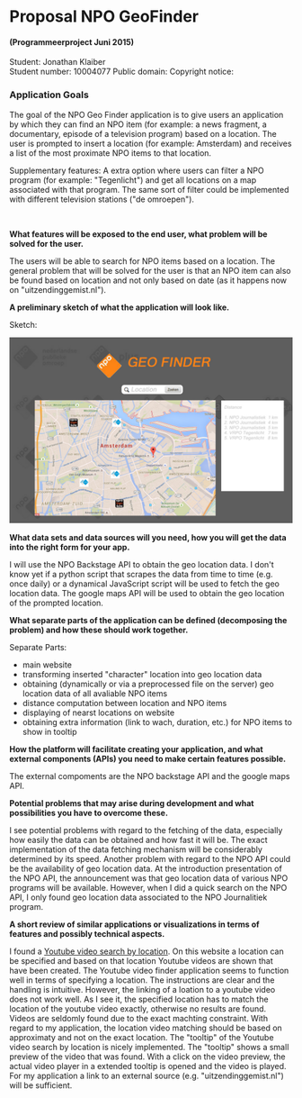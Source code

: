 # Proposal NPO GeoFinder 
#### (Programmeerproject Juni 2015)

Student: Jonathan Klaiber <br>
Student number: 10004077
Public domain: 
Copyright notice: 

### Application Goals

The goal of the NPO Geo Finder application is to give users an application by which they can find an NPO item (for example: a news fragment, a documentary, episode of a television program) based on a location. The user is prompted to insert a location (for example: Amsterdam) and receives a list of the most proximate NPO items to that location.

Supplementary features: A extra option where users can filter a NPO program (for example: "Tegenlicht") and get all locations on a map associated with that program. The same sort of filter could be implemented with different television stations ("de omroepen").

<br>

**What features will be exposed to the end user, what problem will be solved for the user.**

The users will be able to search for NPO items based on a location. The general problem that will be solved for the user is that an NPO item can also be found based on location and not only based on date (as it happens now on "uitzendinggemist.nl").


**A preliminary sketch of what the application will look like.**

Sketch:

![Alt text](https://github.com/johnlocker/NPOGeoFinder/blob/master/docs/sketch.jpg)

**What data sets and data sources will you need, how you will get the data into the right form for your app.**

I will use the NPO Backstage API to obtain the geo location data. I don't know yet if a python script that scrapes the data from time to time (e.g. once daily) or a dynamical JavaScript script will be used to fetch the geo location data. The google maps API will be used to obtain the geo location of the prompted location. 

**What separate parts of the application can be defined (decomposing the problem) and how these should work together.**

Separate Parts:

- main website
- transforming inserted "character" location into geo location data
- obtaining (dynamically or via a preprocessed file on the server) geo location data of all avaliable NPO items
- distance computation between location and NPO items
- displaying of nearst locations on website
- obtaining extra information (link to wach, duration, etc.) for NPO items to show in tooltip

**How the platform will facilitate creating your application, and what external components (APIs) you need to make certain features possible.**

The external compoments are the NPO backstage API and the google maps API.

**Potential problems that may arise during development and what possibilities you have to overcome these.**

I see potential problems with regard to the fetching of the data, especially how easily the data can be obtained and how fast it will be. The
exact implementation of the data fetching mechanism will be considerably determined by its speed. 
Another problem with regard to the NPO API could be the availability of geo location data. At the introduction presentation of the NPO API, the
announcement was that geo location data of various NPO programs will be available. However, when I did a quick search on the NPO API, I only
found geo location data associated to the NPO Journalitiek program.

**A short review of similar applications or visualizations in terms of features and possibly technical aspects.**

I found a [Youtube video search by location](http://ctrlq.org/youtube/). On this website a location can be specified and based on that
location Youtube videos are shown that have been created. The Youtube video finder application seems to function well in terms of specifying
a location. The instructions are clear and the handling is intuitive. However, the linking of a loation to a youtube video does not work well.
As I see it, the specified location has to match the location of the youtube video exactly, otherwise no results are found. Videos are seldomly 
found due to the exact machting constraint. With regard to my application, the location video matching should be based on approximaty and not on
the exact location. The "tooltip" of the Youtube video search by location is nicely implemented. The "tooltip" shows a small preview of the video 
that was found. With a click on the video preview, the actual video player in a extended tooltip is opened and the video is played. For my application a link to an 
external source (e.g. "uitzendinggemist.nl") will be sufficient.
